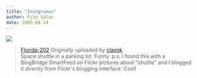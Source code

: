 ```yaml
---
title: "Incogruous"
author: Pito Salas
date: 2005-08-24
---
```




[![](https://i0.wp.com/photos29.flickr.com/36772773_19828cc1b6_m.jpg?w=584)](<http://www.flickr.com/photos/claesk/36772773/>
"photo sharing")  
>  [Florida-202](<http://www.flickr.com/photos/claesk/36772773/>) Originally
> uploaded by [claesk](<http://www.flickr.com/people/claesk/>).  
>  Space shuttle in a parking lot. Funny. p.s. I found this with a BlogBridge
> SmartFeed on Flickr pictures about "shuttle" and I blogged it directly from
> Flickr's blogging interface. Cool!


